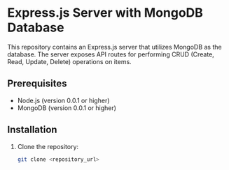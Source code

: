 # Express.js Server with MongoDB Database

This repository contains an Express.js server that utilizes MongoDB as the database. The server exposes API routes for performing CRUD (Create, Read, Update, Delete) operations on items.

## Prerequisites

- Node.js (version 0.0.1 or higher)
- MongoDB (version 0.0.1 or higher)

## Installation

1. Clone the repository:

   ```bash
   git clone <repository_url>
